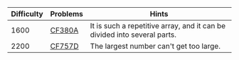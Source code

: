| Difficulty | Problems | Hints |
| -------- | -------- | -------- |
| 1600 | [CF380A](https://codeforces.com/problemset/problem/380/A) | It is such a repetitive array, and it can be divided into several parts. |
| 2200 | [CF757D](https://codeforces.com/problemset/problem/757/D) | The largest number can't get too large. |